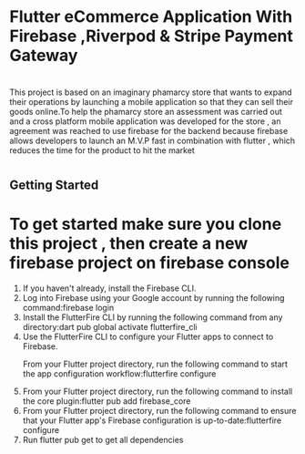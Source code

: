 # Flutter eCommerce Application With Firebase ,Riverpod & Stripe Payment Gateway
<h1></h1> This project is based on an imaginary phamarcy store that wants to expand their operations by launching a mobile application so that they can sell their goods online.To help the phamarcy store an assessment was carried out and a cross platform mobile application was developed for the store , an agreement was reached to use firebase for the backend because firebase allows developers to launch an M.V.P fast in combination with flutter , which reduces the time for the product to hit the market <h1/>

## Getting Started
<h1>To get started make sure you clone this project , then create a new firebase project on firebase console  </h1>
<ol>
  <li>If you haven't already, install the Firebase CLI.</li>
  <li>Log into Firebase using your Google account by running the following command:firebase login</li>
  <li>Install the FlutterFire CLI by running the following command from any directory:dart pub global activate flutterfire_cli</li>
  <li>Use the FlutterFire CLI to configure your Flutter apps to connect to Firebase.

From your Flutter project directory, run the following command to start the app configuration workflow:flutterfire configure</li>
<li>From your Flutter project directory, run the following command to install the core plugin:flutter pub add firebase_core</li>
<li>From your Flutter project directory, run the following command to ensure that your Flutter app's Firebase configuration is up-to-date:flutterfire configure</li>
<li>Run flutter pub get to get all dependencies</li>
</ol>


